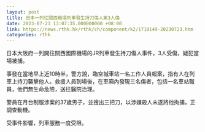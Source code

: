 ```yaml
---
layout: post
title: 日本一列往關西機場列車發生持刀傷人案3人傷
date: 2023-07-23 13:07:35.000000000 +08:00
link: https://news.rthk.hk/rthk/ch/component/k2/1710149-20230723.htm
categories: rthk
---
```


日本大阪府一列開往關西國際機場的JR列車發生持刀傷人事件，3人受傷，疑犯當場被捕。

事發在當地早上近10時半，警方說，臨空城車站一名工作人員報案，指有人在列車上持刀襲擊他人。救援人員到場後，在車廂內發現三名傷者，包括一名車站職員，他們無生命危險，送往醫院治理。

警員在月台制服涉案的37歲男子，並搜出三把刀，以涉嫌殺人未遂將他拘捕，正調查動機。

受事件影響，列車服務一度受阻。
